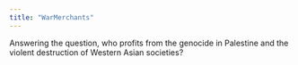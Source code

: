 ```yaml
---
title: "WarMerchants"
---
```


Answering the question, who profits from the genocide in Palestine and the violent destruction of Western Asian societies?
